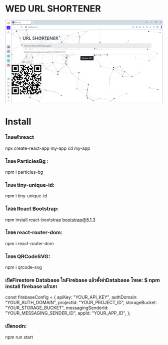 # WED URL SHORTENER

![App ScreenShot](https://raw.githubusercontent.com/leavemealone086/url-shortene/main/Capture.PNG)

# Install

### โหลดตัวreact
npx create-react-app my-app
cd my-app

### โหลด ParticlesBg :
npm i particles-bg

### โหลด tiny-unique-id:
npm i tiny-unique-id

### โหลด React Bootstrap:
npm install react-bootstrap bootstrap@5.1.3

### โหลด react-router-dom:
npm i react-router-dom

### โหลด QRCodeSVG:
npm i qrcode-svg

### เปิดFirestore Database ในFirebase แล้วตั้งค่าDatabase โหลด: $ npm install firebase แล้วเอา

const firebaseConfig = {
    apiKey: "YOUR_API_KEY",
    authDomain: "YOUR_AUTH_DOMAIN",
    projectId: "YOUR_PROJECT_ID",
    storageBucket: "YOUR_STORAGE_BUCKET",
    messagingSenderId: "YOUR_MESSAGING_SENDER_ID",
    appId: "YOUR_APP_ID",
  };


### เปิดnodn:
npm run start 


